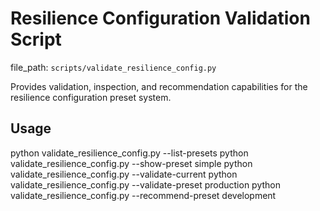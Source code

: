 # Resilience Configuration Validation Script

  file_path: `scripts/validate_resilience_config.py`

Provides validation, inspection, and recommendation capabilities for the
resilience configuration preset system.

## Usage

python validate_resilience_config.py --list-presets
python validate_resilience_config.py --show-preset simple
python validate_resilience_config.py --validate-current
python validate_resilience_config.py --validate-preset production
python validate_resilience_config.py --recommend-preset development
